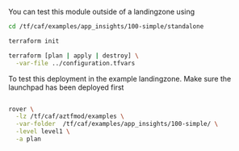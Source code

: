 You can test this module outside of a landingzone using

```bash
cd /tf/caf/examples/app_insights/100-simple/standalone

terraform init

terraform [plan | apply | destroy] \
  -var-file ../configuration.tfvars 

```

To test this deployment in the example landingzone. Make sure the launchpad has been deployed first

```bash

rover \
  -lz /tf/caf/aztfmod/examples \
  -var-folder  /tf/caf/examples/app_insights/100-simple/ \
  -level level1 \
  -a plan

```